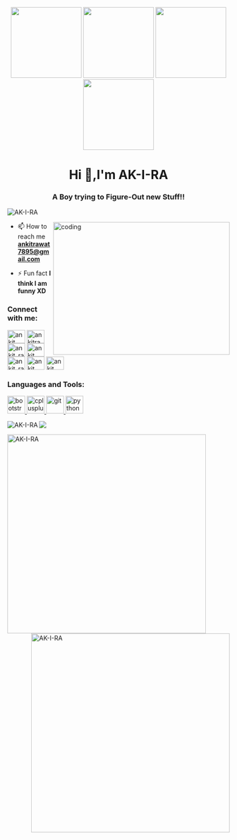 <p align="center"> <img src="https://octodex.github.com/images/vinyltocat.png" height="160px" width="160px"> <img src="https://octodex.github.com/images/daftpunktocat-thomas.gif" height="160px" width="160px"> <img src="https://octodex.github.com/images/daftpunktocat-guy.gif" height="160px" width="160px"> <img src="https://octodex.github.com/images/Robotocat.png" height="160px" width="160px"></p>

<h1 align="center">Hi 👋,I'm AK-I-RA </h1>
<h3 align="center">A Boy trying to Figure-Out new Stuff!!</h3>

<p align="left"> <img src="https://komarev.com/ghpvc/?username=AK-I-RA&label=Profile%20views&color=129e00&style=plastic" alt="AK-I-RA" /> </p>
<img src="https://user-images.githubusercontent.com/72906508/103413160-32a1ad00-4b2d-11eb-8edb-32fbd28ea108.gif" alt="coding" width="400" height="300" align="right">



- 📫 How to reach me **ankitrawat7895@gmail.com**

- ⚡ Fun fact **I think I am funny XD**

<h3 align="left">Connect with me:</h3>
<p align="left">
<a href="https://linkedin.com/in/ankit rawat" target="blank"><img align="center" src="https://cdn.jsdelivr.net/npm/simple-icons@3.0.1/icons/linkedin.svg" alt="ankit rawat" height="30" width="40" /></a>
<a href="https://instagram.com/ankitrawat7895" target="blank"><img align="center" src="https://cdn.jsdelivr.net/npm/simple-icons@3.0.1/icons/instagram.svg" alt="ankitrawat7895" height="30" width="40" /></a>
<a href="https://www.codechef.com/users/ankit_rawat" target="blank"><img align="center" src="https://cdn.jsdelivr.net/npm/simple-icons@3.1.0/icons/codechef.svg" alt="ankit_rawat" height="30" width="40" /></a>
<a href="https://www.hackerrank.com/ankit rawat" target="blank"><img align="center" src="https://cdn.jsdelivr.net/npm/simple-icons@3.0.1/icons/hackerrank.svg" alt="ankit rawat" height="30" width="40" /></a>
<a href="https://codeforces.com/profile/ankit_rawat7895" target="blank"><img align="center" src="https://cdn.jsdelivr.net/npm/simple-icons@3.0.1/icons/codeforces.svg" alt="ankit_rawat7895" height="30" width="40" /></a>
<a href="https://www.hackerearth.com/ankit rawat" target="blank"><img align="center" src="https://cdn.jsdelivr.net/npm/simple-icons@3.0.1/icons/hackerearth.svg" alt="ankit rawat" height="30" width="40" /></a>
<a href="https://auth.geeksforgeeks.org/user/ankit rawat" target="blank"><img align="center" src="https://cdn.jsdelivr.net/npm/simple-icons@3.0.1/icons/geeksforgeeks.svg" alt="ankit rawat" height="30" width="40" /></a>
</p>

<h3 align="left">Languages and Tools:</h3>
<p align="left"> <a href="https://getbootstrap.com" target="_blank"> <img src="https://devicons.github.io/devicon/devicon.git/icons/bootstrap/bootstrap-plain.svg" alt="bootstrap" width="40" height="40"/> </a> <a href="https://www.w3schools.com/cpp/" target="_blank"> <img src="https://devicons.github.io/devicon/devicon.git/icons/cplusplus/cplusplus-original.svg" alt="cplusplus" width="40" height="40"/> </a> <a href="https://git-scm.com/" target="_blank"> <img src="https://www.vectorlogo.zone/logos/git-scm/git-scm-icon.svg" alt="git" width="40" height="40"/> </a> <a href="https://www.python.org" target="_blank"> <img src="https://devicons.github.io/devicon/devicon.git/icons/python/python-original.svg" alt="python" width="40" height="40"/> </a> </p>


<p><img align="left"  src="https://github-readme-stats.vercel.app/api/top-langs?username=AK-I-RA&show_icons=true&theme=radical" alt="AK-I-RA" /></p>

![](https://github.com/JayantGoel001/JayantGoel001/blob/master/footer.png)

<p><img align="left" width="450" src="https://github-readme-stats.vercel.app/api?username=AK-I-RA&show_icons=true&theme=radical" alt="AK-I-RA" /></p>


<p><img align="right" width="450" src="https://github-readme-streak-stats.herokuapp.com/?user=AK-I-RA&&theme=radical" alt="AK-I-RA" /></p>


